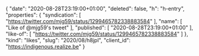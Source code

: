 {
  "date": "2020-08-28T23:19:00+01:00",
  "deleted": false,
  "h": "h-entry",
  "properties": {
    "syndication": [
      "https://twitter.com/mjg59/status/1299465782338883584"
    ],
    "name": [
      "Like of @mjg59's tweet"
    ],
    "published": [
      "2020-08-28T23:19:00+01:00"
    ],
    "like-of": [
      "https://twitter.com/mjg59/status/1299465782338883584"
    ]
  },
  "kind": "likes",
  "slug": "2020/08/h8jpl",
  "client_id": "https://indigenous.realize.be"
}
